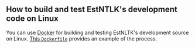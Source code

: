 ## How to build and test EstNTLK's development code on Linux

You can use [Docker](https://docker.com) for building and testing EstNLTK's development source on Linux. [This `Dockerfile`](Dockerfile) provides an example of the process.